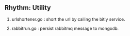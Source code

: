 **Rhythm: Utility**
------------------------------------------
1. urlshortener.go :  short the url by calling the bitly service.

2. rabbitrun.go : persist rabbitmq message to mongodb.
